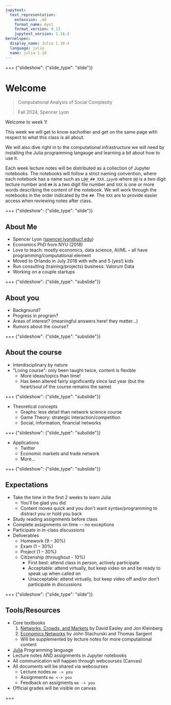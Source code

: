 ```yaml
---
jupytext:
  text_representation:
    extension: .md
    format_name: myst
    format_version: 0.13
    jupytext_version: 1.16.4
kernelspec:
  display_name: Julia 1.10.4
  language: julia
  name: julia-1.10
---
```


+++ {"slideshow": {"slide_type": "slide"}}

# Welcome

> Computational Analysis of Social Complexity
>
> Fall 2024, Spencer Lyon

Welcome to week 1!

This week we will get to know eachother and get on the same page with respect to what this class is all about.

We will also dive right in to the computational infrastructure we will need by installing the Julia programming langauge and learning a bit about how to use it.

Each week lecture notes will be distributed as a collection of Jupyter notebooks. The notebooks will follow a strict naming convention, where each notebook has a name such as `L@@_##_XXX.ipynb` where `@@` is a two digit lecture number and `##` is a two digit file number and `XXX` is one or more words describing the content of the notebook. We will work through the notebooks in the order indicated by the `##`. The `XXX` are to provide easier access when reviewing notes after class.

+++ {"slideshow": {"slide_type": "slide"}}

## About Me

-   Spencer Lyon (spencer.lyon@ucf.edu)
-   Economics PhD from NYU (2018)
-   Love to teach: mostly economics, data science, AI/ML – all have
    programming/computational element
-   Moved to Orlando in July 2018 with wife and 5 (yes!) kids
-   Run consulting (training/projects) business:   Valorum Data
-   Working on a couple startups

+++ {"slideshow": {"slide_type": "subslide"}}

## About you

-   Background?
-   Progress in program?
-   Areas of interest? (meaningful answers here! they matter…)
-   Rumors about the course?

+++ {"slideshow": {"slide_type": "subslide"}}

## About the course

-   Interdisciplinary by nature
-   "Living course": only been taught twice, content is flexible
    -   More ideas/topics than time!
    -   Has been altered fairly significantly since last year (but the heart/soul of the course remains the same)

+++ {"slideshow": {"slide_type": "subslide"}}

-   Theoretical concepts
    -   Graphs: less detail than network science course
    -   Game Theory: strategic interaction/competition
    -   Social, information, financial networks

+++ {"slideshow": {"slide_type": "subslide"}}

-   Applications
    -   Twitter
    - Economic markets and trade
        network
    - More...

+++ {"slideshow": {"slide_type": "subslide"}}

## Expectations

-   Take the time in the first 2 weeks to learn Julia
    - You'll be glad you did
    - Content moves quick and you don't want syntax/programming to distract you or hold you back
-   Study reading assignments before class
-   Complete assignments on time -- no exceptions
-   Participate in in-class *discussions*
-   Deliverables
    -   Homework (9 – 30%)
    -   Exam (1 – 30%)
    -   Project (1 – 30%)
    -   Citizenship (throughout - 10%)
        - First best: attend class in person, actively participate
        - Acceptable: attend virtually, but keep video on and be ready to speak up when called on
        - Unacceptable: attend virtually, but keep video off and/or don't participate in discussions

+++ {"slideshow": {"slide_type": "slide"}}

## Tools/Resources

- Core textbooks
    1. [Networks, Crowds, and Markets](https://www.cs.cornell.edu/home/kleinber/networks-book/) by David Easley and Jon Kleinberg
    2. [Economics Networks](https://networks.quantecon.org/) by John Stachurski and Thomas Sargent
    - Will be supplemented by lecture notes for more computational content
- [Julia](https://julialang.org/) Programming language
- Lecture notes AND assignments in Jupyter notebooks
- All communication will happen through webcourses (Canvas)
- All documents will be shared via webcourses
    - Lecture nodes `me -> you`
    - Assignments `me <-> you`
    - Feedback on assigments `me -> you`
- Official grades will be visible on canvas

+++
